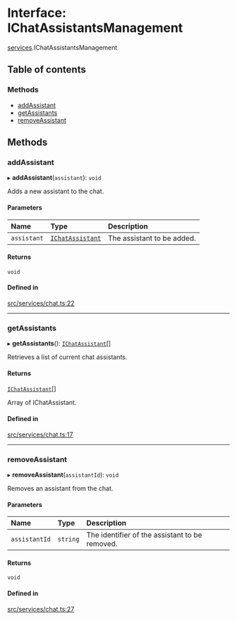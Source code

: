 # Interface: IChatAssistantsManagement

[services](../modules/services.md).IChatAssistantsManagement

## Table of contents

### Methods

- [addAssistant](services.IChatAssistantsManagement.md#addassistant)
- [getAssistants](services.IChatAssistantsManagement.md#getassistants)
- [removeAssistant](services.IChatAssistantsManagement.md#removeassistant)

## Methods

### addAssistant

▸ **addAssistant**(`assistant`): `void`

Adds a new assistant to the chat.

#### Parameters

| Name | Type | Description |
| :------ | :------ | :------ |
| `assistant` | [`IChatAssistant`](services.IChatAssistant.md) | The assistant to be added. |

#### Returns

`void`

#### Defined in

[src/services/chat.ts:22](https://github.com/gethubai/hubai-core/blob/43abc4a/src/services/chat.ts#L22)

___

### getAssistants

▸ **getAssistants**(): [`IChatAssistant`](services.IChatAssistant.md)[]

Retrieves a list of current chat assistants.

#### Returns

[`IChatAssistant`](services.IChatAssistant.md)[]

Array of IChatAssistant.

#### Defined in

[src/services/chat.ts:17](https://github.com/gethubai/hubai-core/blob/43abc4a/src/services/chat.ts#L17)

___

### removeAssistant

▸ **removeAssistant**(`assistantId`): `void`

Removes an assistant from the chat.

#### Parameters

| Name | Type | Description |
| :------ | :------ | :------ |
| `assistantId` | `string` | The identifier of the assistant to be removed. |

#### Returns

`void`

#### Defined in

[src/services/chat.ts:27](https://github.com/gethubai/hubai-core/blob/43abc4a/src/services/chat.ts#L27)
